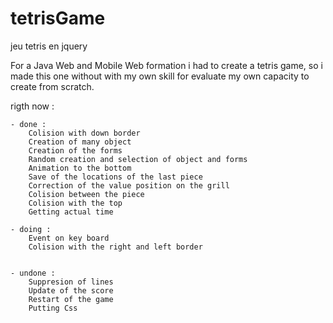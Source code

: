 # tetrisGame
jeu tetris en jquery

For a Java Web and Mobile Web formation i had to create a tetris game, so i made this one without with my own skill for evaluate my own capacity to create from scratch.

rigth now : 
    
    - done :
        Colision with down border
        Creation of many object
        Creation of the forms
        Random creation and selection of object and forms
        Animation to the bottom
        Save of the locations of the last piece
        Correction of the value position on the grill
        Colision between the piece
        Colision with the top
        Getting actual time
        
    - doing :
        Event on key board
        Colision with the right and left border
              
              
    - undone : 
        Suppresion of lines
        Update of the score
        Restart of the game
        Putting Css
        
